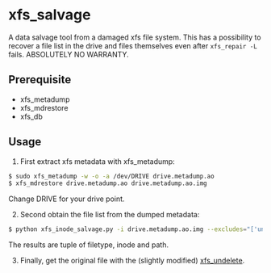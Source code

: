 # xfs_salvage
A data salvage tool from a damaged xfs file system. This has a possibility to recover a file list in the drive and files themselves even after `xfs_repair -L` fails.  ABSOLUTELY NO WARRANTY.

## Prerequisite
- xfs_metadump
- xfs_mdrestore
- xfs_db

## Usage
1. First extract xfs metadata with xfs_metadump:
```sh
$ sudo xfs_metadump -w -o -a /dev/DRIVE drive.metadump.ao
$ xfs_mdrestore drive.metadump.ao drive.metadump.ao.img
```
Change DRIVE for your drive point.

2. Second obtain the file list from the dumped metadata:
```sh
$ python xfs_inode_salvage.py -i drive.metadump.ao.img --excludes="['uninteresting folders','src','bin','etc']" --skip_dot_directories=True
```
The results are tuple of filetype, inode and path.

3. Finally, get the original file with the (slightly modified) [xfs_undelete](https://github.com/shuheikurita/xfs_undelete).

